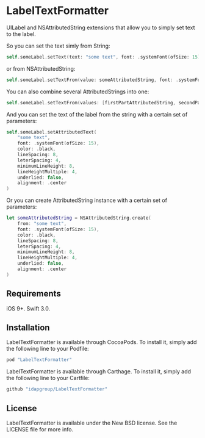 # LabelTextFormatter

UILabel and NSAttributedString extensions that allow you to simply set text to the label.

So you can set the text simly from String:
```swift
self.someLabel.setText(text: "some text", font: .systemFont(ofSize: 15), color: .black)
```
or from NSAttributedString:
```swift
self.someLabel.setTextFrom(value: someAttributedString, font: .systemFont(ofSize: 15), color: .black)
```
You can also combine several AttributedStrings into one:
```swift
self.someLabel.setTextFrom(values: [firstPartAttributedString, secondPartAttributedString])
```
And you can set the text of the label from the string with a certain set of parameters:
```swift
self.someLabel.setAttributedText(
    "some text",
    font: .systemFont(ofSize: 15),
    color: .black,
    lineSpacing: 8,
    leterSpacing: 4,
    minimumLineHeight: 8,
    lineHeightMultiple: 4,
    underlied: false,
    alignment: .center
)
```
Or you can create AttributedString instance with a certain set of parameters:
```swift
let someAttributedString = NSAttributedString.create(
    from: "some text",
    font: .systemFont(ofSize: 15),
    color: .black,
    lineSpacing: 8,
    leterSpacing: 4,
    minimumLineHeight: 8,
    lineHeightMultiple: 4,
    underlied: false,
    alignment: .center
)
```

## Requirements

iOS 9+. Swift 3.0.

## Installation

LabelTextFormatter is available through CocoaPods. To install it, simply add the following line to your Podfile:
```ruby
pod "LabelTextFormatter"
```
LabelTextFormatter is available through Carthage. To install it, simply add the following line to your Cartfile:
```ruby
github "idapgroup/LabelTextFormatter"
```
## License

LabelTextFormatter is available under the New BSD license. See the LICENSE file for more info.
